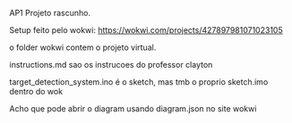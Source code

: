 AP1 Projeto rascunho.

Setup feito pelo wokwi:
https://wokwi.com/projects/427897981071023105

o folder wokwi contem o projeto virtual.

instructions.md sao os instrucoes do professor clayton

target_detection_system.ino é o sketch, mas tmb o proprio sketch.imo dentro do wok

Acho que pode abrir o diagram usando diagram.json no site wokwi